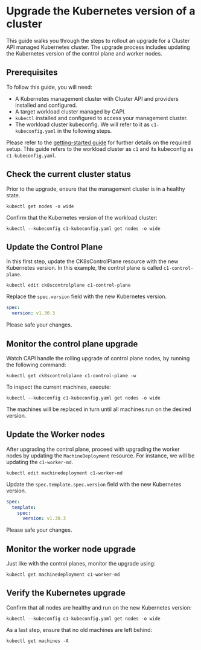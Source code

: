 # Upgrade the Kubernetes version of a cluster

This guide walks you through the steps to rollout an upgrade for a
Cluster API managed Kubernetes cluster. The upgrade process includes updating
the Kubernetes version of the control plane and worker nodes.

## Prerequisites

To follow this guide, you will need:

- A Kubernetes management cluster with Cluster API and providers installed
  and configured.
- A target workload cluster managed by CAPI.
- `kubectl` installed and configured to access your management cluster.
- The workload cluster kubeconfig. We will refer to it as `c1-kubeconfig.yaml`
  in the following steps.

Please refer to the [getting-started guide][getting-started] for further details on the required setup.
This guide refers to the workload cluster as `c1` and its
kubeconfig as `c1-kubeconfig.yaml`.

## Check the current cluster status

Prior to the upgrade, ensure that the management cluster is in a healthy
state.

```
kubectl get nodes -o wide
```

Confirm that the Kubernetes version of the workload cluster:

```
kubectl --kubeconfig c1-kubeconfig.yaml get nodes -o wide
```

## Update the Control Plane

In this first step, update the CK8sControlPlane
resource with the new Kubernetes version. In this example, the control plane
is called `c1-control-plane`.

```
kubectl edit ck8scontrolplane c1-control-plane
```

Replace the `spec.version` field with the new Kubernetes version.

```yaml
spec:
  version: v1.30.3
```

Please safe your changes.

## Monitor the control plane upgrade

Watch CAPI handle the rolling upgrade of control plane nodes, by running the following command:

```
kubectl get ck8scontrolplane c1-control-plane -w
```

To inspect the current machines, execute:

```
kubectl --kubeconfig c1-kubeconfig.yaml get nodes -o wide
```

The machines will be replaced in turn until all machines run on
the desired version.

## Update the Worker nodes

After upgrading the control plane, proceed with upgrading the worker nodes
by updating the `MachineDeployment` resource. For
instance, we will be updating the `c1-worker-md`.

```
kubectl edit machinedeployment c1-worker-md
```

Update the `spec.template.spec.version` field with the new
Kubernetes version.

```yaml
spec:
  template:
    spec:
      version: v1.30.3
```

Please safe your changes.

## Monitor the worker node upgrade

Just like with the control planes, monitor the upgrade using:

```
kubectl get machinedeployment c1-worker-md
```

## Verify the Kubernetes upgrade

Confirm that all nodes are healthy and run on the new Kubernetes version:

```
kubectl --kubeconfig c1-kubeconfig.yaml get nodes -o wide
```

As a last step, ensure that no old machines are left behind:

```
kubectl get machines -A
```

<!-- LINKS -->
[getting-started]: ../tutorial/getting-started.md
